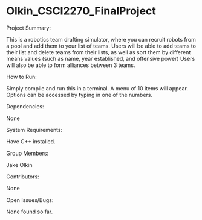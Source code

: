 # Olkin_CSCI2270_FinalProject
Project Summary:

This is a robotics team drafting simulator, where you can recruit robots from a pool and add them to your list of teams.
Users will be able to add teams to their list and delete teams from their lists, as well as sort them by different means values (such as name, year established, and offensive power)
Users will also be able to form alliances between 3 teams.

How to Run:

Simply compile and run this in a terminal. A menu of 10 items will appear. Options can be accessed by typing in one of the numbers.

Dependencies:

None

System Requirements:

Have C++ installed.

Group Members:

Jake Olkin

Contributors:

None

Open Issues/Bugs:

None found so far.

